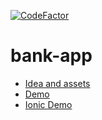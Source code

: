 [![CodeFactor](https://www.codefactor.io/repository/github/mentorkadriu/bank-app/badge/master)](https://www.codefactor.io/repository/github/mentorkadriu/bank-app/overview/master)

# bank-app

- [Idea and assets](https://dribbble.com/shots/9844743-Bank-App-Concept)
- [Demo](https://bank-app-4nkc9jvrn-mentorkadriu.vercel.app/)
- [Ionic Demo](https://dashboard.ionicframework.com/preview/677c41bd/b3756lq4cv)

